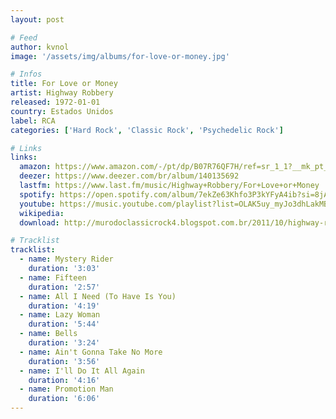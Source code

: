```yaml
---
layout: post

# Feed
author: kvnol
image: '/assets/img/albums/for-love-or-money.jpg'

# Infos
title: For Love or Money
artist: Highway Robbery
released: 1972-01-01
country: Estados Unidos
label: RCA
categories: ['Hard Rock', 'Classic Rock', 'Psychedelic Rock']

# Links
links:
  amazon: https://www.amazon.com/-/pt/dp/B07R76QF7H/ref=sr_1_1?__mk_pt_BR=%C3%85M%C3%85%C5%BD%C3%95%C3%91&dchild=1&keywords=highway+robbery&qid=1616214656&s=music&sr=1-1
  deezer: https://www.deezer.com/br/album/140135692
  lastfm: https://www.last.fm/music/Highway+Robbery/For+Love+or+Money
  spotify: https://open.spotify.com/album/7ekZe63Khfo3P3kYFyA4ib?si=8jAKeo2ySP-Q7Ok8CeEuxA
  youtube: https://music.youtube.com/playlist?list=OLAK5uy_myJo3dhLakMBXzYtyCr3fQs8UvV8-4pJE
  wikipedia:
  download: http://murodoclassicrock4.blogspot.com.br/2011/10/highway-robbery-for-love-or-money-1972.html

# Tracklist
tracklist:
  - name: Mystery Rider
    duration: '3:03'
  - name: Fifteen
    duration: '2:57'
  - name: All I Need (To Have Is You)
    duration: '4:19'
  - name: Lazy Woman
    duration: '5:44'
  - name: Bells
    duration: '3:24'
  - name: Ain't Gonna Take No More
    duration: '3:56'
  - name: I'll Do It All Again
    duration: '4:16'
  - name: Promotion Man
    duration: '6:06'
---
```

